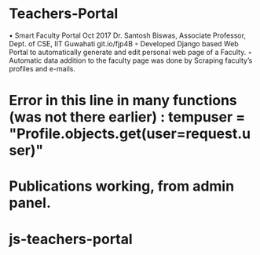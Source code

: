 # Teachers-Portal

• Smart Faculty Portal Oct 2017
Dr. Santosh Biswas, Associate Professor, Dept. of CSE, IIT Guwahati git.io/fjp4B
◦ Developed Django based Web Portal to automatically generate and edit personal web page of a Faculty.
◦ Automatic data addition to the faculty page was done by Scraping faculty’s profiles and e-mails.
# Error in this line in many functions (was not there earlier) : tempuser = "Profile.objects.get(user=request.user)"
# Publications working, from admin panel.
# js-teachers-portal
